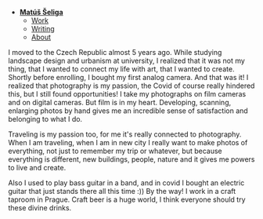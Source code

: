- [**Matúš Šeliga**](./index.md) <!-- Use `index.md` as well. `./` is a shortcut back to your home page `index.md` -->
    - [Work](work.md)
    - [Writing](writing.md)
    - [About](about.md)
 
      
I moved to the Czech Republic almost 5 years ago. While studying landscape design and urbanism at university, I realized that it was not my thing, that I wanted to connect my life with art, that I wanted to create. Shortly before enrolling, I bought my first analog camera. And that was it! I realized that photography is my passion, the Covid of course really hindered this, but I still found opportunities! 
I take my photographs on film cameras and on digital cameras.  But film is in my heart. Developing, scanning, enlarging photos by hand gives me an incredible sense of satisfaction and belonging to what I do. 

Traveling is my passion too, for me it's really connected to photography. When I am traveling, when I am in new city I really want to make photos of everything, not just to remember my trip or whatever, but because everything is different, new buildings, people, nature and it gives me powers to live and create. 

Also I used to play bass guitar in a band, and in covid I bought an electric guitar that just stands there all this time :)) 
By the way! I work in a craft taproom in Prague. Craft beer is a huge world, I think everyone should try these divine drinks.
